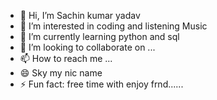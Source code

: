 - 👋 Hi, I’m Sachin kumar yadav
- 👀 I’m interested in coding and listening Music 
- 🌱 I’m currently learning python and sql 
- 💞️ I’m looking to collaborate on ...
- 📫 How to reach me ...
- 😄 Sky my nic name
- ⚡ Fun fact: free time with enjoy frnd......

<!---
Skyyadav1994/Skyyadav1994 is a ✨ special ✨ repository because its `README.md` (this file) appears on your GitHub profile.
You can click the Preview link to take a look at your changes.
--->
